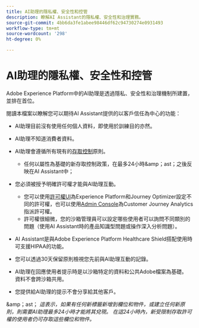 ```yaml
---
title: AI助理的隱私權、安全性和控管
description: 瞭解AI Assistant的隱私權、安全性和治理實務。
source-git-commit: 4bb6da3fe1abee98446df62c94730274e0931493
workflow-type: tm+mt
source-wordcount: '298'
ht-degree: 0%

---
```


# AI助理的隱私權、安全性和控管

Adobe Experience Platform中的AI助理是透過隱私、安全性和治理機制所建置，並排在首位。

閱讀本檔案以瞭解您可以期待AI Assistant提供的以客戶信任為中心的功能：

* AI助理目前沒有使用任何個人資料，即使用於訓練目的亦然。
* AI助理不知道消費者資料。
* AI助理會遵循所有現有的[存取控制](https://experienceleague.adobe.com/zh-hant/docs/experience-platform/access-control/home)原則。

   * 任何以屬性為基礎的新存取控制政策，在最多24小時&amp;amp；ast；之後反映在AI Assistant中；

* 您必須被授予明確許可權才能與AI助理互動。

   * 您可以使用[許可權UI](https://experienceleague.adobe.com/zh-hant/docs/experience-platform/access-control/abac/permissions-ui/browse)為Experience Platform和Journey Optimizer設定不同的許可權，也可以使用[Admin Console](https://experienceleague.adobe.com/zh-hant/docs/experience-platform/access-control/ui/browse)為Customer Journey Analytics指派許可權。
   * 許可權很細微，您的沙箱管理員可以設定哪些使用者可以詢問不同類別的問題（使用AI Assistant時的產品知識型問題或操作深入分析問題）。

* AI Assistant是與Adobe Experience Platform Healthcare Shield搭配使用時可支援HIPAA的功能。
* 您可以透過30天保留原則檢視您先前與AI助理互動的記錄。
* AI助理在回應使用者提示時是以沙箱特定的資料和公共Adobe檔案為基礎。 資料不會跨沙箱共用。
* 您提供給AI助理的提示不會分享給其他客戶。

&amp;amp；ast； *這表示，如果有任何新標籤新增到欄位和物件，或建立任何新原則，則需要AI助理最多24小時才能將其兌現。 在這24小時內，新受限制存取許可權的使用者仍可存取這些欄位和物件。*
